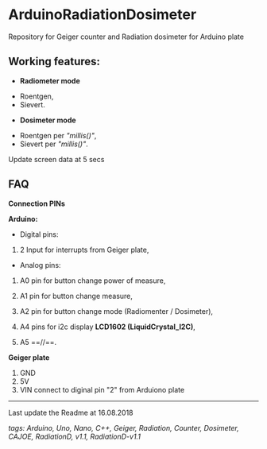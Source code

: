 # ArduinoRadiationDosimeter
Repository for Geiger counter and Radiation dosimeter for Arduino plate

## Working features:
* **Radiometer mode**
+ Roentgen,
+ Sievert.
* **Dosimeter mode**
+ Roentgen per _"millis()"_,
+ Sievert per _"millis()"_.

Update screen data at 5 secs

## FAQ

**Connection PINs**

**Arduino:**
* Digital pins:
1. 2  Input for interrupts from Geiger plate,

* Analog pins:
1. A0  pin for button change power of measure,
2. A1  pin for button change measure,
3. A2  pin for button change mode (Radiomenter / Dosimeter),

4. A4  pins for i2c display **LCD1602 (LiquidCrystal_I2C)**,
5. A5  ==//==.

**Geiger plate**
1. GND
2. 5V
3. VIN  connect to diginal pin "2" from Arduiono plate




---
Last update the Readme at 16.08.2018

_tags: Arduino, Uno, Nano, C++, Geiger, Radiation, Counter, Dosimeter, CAJOE, RadiationD, v1.1, RadiationD-v1.1_
